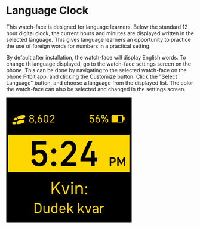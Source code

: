 # Language Clock
This watch-face is designed for language learners. Below the standard 12 hour digital clock, the current hours and minutes are displayed written in the selected language. This gives language learners an opportunity to practice the use of foreign words for numbers in a practical setting. 

By default after installation, the watch-face will display English words. To change th language displayed, go to the watch-face settings screen on the phone. This can be done by navigating to the selected watch-face on the phone Fitbit app, and clicking the Customize button. Click the "Select Language" button, and choose a language from the displayed list. The color the watch-face can also be selected and changed in the settings screen.  

![screenshot](Screenshot.png)
